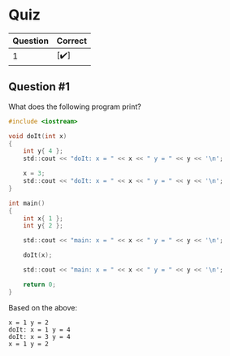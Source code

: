 # Quiz

| Question | Correct |
| --- | --- |
| 1 | [:heavy_check_mark:] |

## Question #1

What does the following program print?

```c
#include <iostream>

void doIt(int x)
{
    int y{ 4 };
    std::cout << "doIt: x = " << x << " y = " << y << '\n';

    x = 3;
    std::cout << "doIt: x = " << x << " y = " << y << '\n';
}

int main()
{
    int x{ 1 };
    int y{ 2 };

    std::cout << "main: x = " << x << " y = " << y << '\n';

    doIt(x);

    std::cout << "main: x = " << x << " y = " << y << '\n';

    return 0;
}
```

Based on the above:

```
x = 1 y = 2
doIt: x = 1 y = 4
doIt: x = 3 y = 4
x = 1 y = 2
```
